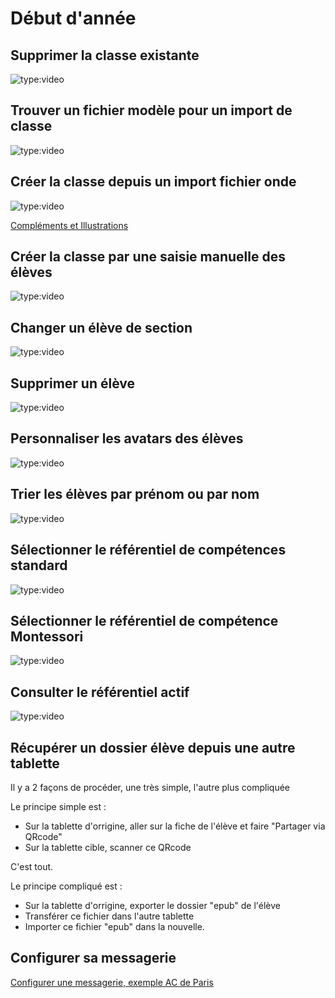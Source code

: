 # Début d'année

## Supprimer la classe existante

<!-- OK -->
![type:video](https://www.youtube.com/embed/wTeEpOULjek)

## Trouver un fichier modèle pour un import de classe
<!-- OK -->
![type:video](https://www.youtube.com/embed/VonUa55Uct4)

## Créer la classe depuis un import fichier onde

<!-- OK -->
![type:video](https://www.youtube.com/embed/kXf5sSwQyTE)

[Compléments et Illustrations](https://e-carnet-maternelle.jimdofree.com/tutoriels/importer-fichier-onde/)

## Créer la classe par une saisie manuelle des élèves

<!-- OK -->
![type:video](https://www.youtube.com/embed/qrnGhSzet2c)

## Changer un élève de section

<!-- OK -->
![type:video](https://www.youtube.com/embed/wQgLYfJPwDM)

## Supprimer un élève
<!-- OK -->
![type:video](https://www.youtube.com/embed/4w8ja-3Ng6Y)


## Personnaliser les avatars des élèves

<!-- OK -->
![type:video](https://www.youtube.com/embed/xW0FaBFoD3E)

## Trier les élèves par prénom ou par nom

<!-- OK -->
![type:video](https://www.youtube.com/embed/tVenPrsN1VI)

## Sélectionner le référentiel de compétences standard

<!-- OK -->
![type:video](https://www.youtube.com/embed/HcARQw_the0)

<!-- ## Sélectionner un autre référentiel de compétence

![type:video](https://www.youtube.com/embed/k2J_pTScOA8) -->

## Sélectionner le référentiel de compétence Montessori

<!-- OK -->
![type:video](https://www.youtube.com/embed/VeNitfrtaxg)

<!-- ## Vérifier le référentiel sélectionné au démarrage

![type:video](https://www.youtube.com/embed/k2J_pTScOA8) -->

## Consulter le référentiel actif

<!-- OK -->
![type:video](https://www.youtube.com/embed/MoNHj3oxTUQ)

## Récupérer un dossier élève depuis une autre tablette

Il y a 2 façons de procéder, une très simple, l'autre plus compliquée

Le principe simple est : 

- Sur la tablette d'orrigine, aller sur la fiche de l'élève et faire "Partager via QRcode"
- Sur la tablette cible, scanner ce QRcode

C'est tout.

Le principe compliqué est : 

- Sur la tablette d'orrigine, exporter le dossier "epub" de l'élève
- Transférer ce fichier dans l'autre tablette
- Importer ce fichier "epub" dans la nouvelle.

## Configurer sa messagerie

[Configurer une messagerie, exemple AC de Paris](https://e-carnet-maternelle.jimdofree.com/tutoriels/partager-ecarnet/)